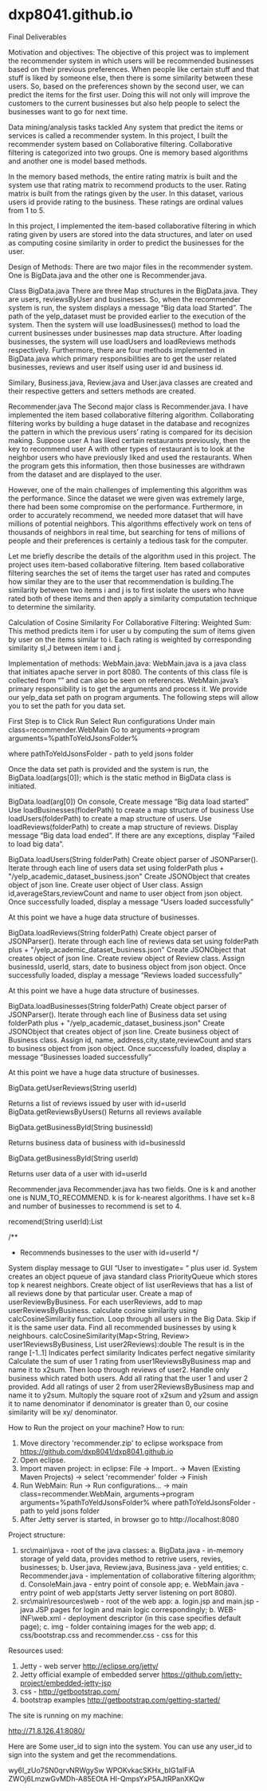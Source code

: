 # dxp8041.github.io
Final Deliverables

Motivation and objectives:
The objective of this project was to implement the recommender system in which  users will be recommended businesses based on their previous preferences. When people like certain stuff and that stuff is liked by someone else, then there is some similarity between these users. So, based on the preferences shown by the second user, we can predict the items for the first user. Doing this will not only will improve the customers to the current businesses but also help people to select the businesses  want to go for next time.

Data mining/analysis tasks tackled
Any system that predict the items or services is called a recommender system. In this project, I built the recommender system based on Collaborative filtering. Collaborative filtering is categorized into two groups. One is memory based algorithms and another one is model based methods.

In the memory based methods, the entire rating matrix is built and the system use that rating matrix to recommend products to the user. Rating matrix is built from the ratings given by the user. In this dataset, various users id provide rating to the business. These ratings are ordinal values from 1 to 5. 

In this project, I implemented the item-based collaborative filtering in which rating given by users are stored into the data structures, and later on used as computing cosine similarity in order to predict the businesses for the user. 

Design of Methods:
There are two major files in the recommender system. One is BigData.java and the other one is Recommender.java.

Class BigData.java
There are three Map structures in the BigData.java. They are users, reviewsByUser and businesses. So, when the recommender system is run, the system displays a message “Big data load Started”. The path of the yelp_dataset must be provided earlier to the execution of the system. Then the system will use loadBusinesses() method to load the current businesses under businesses map data structure. After loading businesses, the system will use loadUsers and loadReviews methods respectively. Furthermore, there are four methods implemented in BigData.java which primary responsibilities are to get the user related businesses, reviews and user itself using user id and business id.

Similary, Business.java, Review.java and User.java classes are created and their respective getters and setters methods are created. 

Recommender.java
The Second major class is Recommender.java. I have implemented the item based  collaborative filtering algorithm. Collaborating filtering works by building a huge dataset in the database and recognizes the pattern in which the previous users’ rating is compared for its decision making. Suppose user A has liked certain restaurants previously, then the key to recommend user A with other types of restaurant is to look at the neighbor users who have previously liked and used the restaurants. When the program gets this information, then those businesses are withdrawn from the dataset and are displayed to the user. 

However, one of the main challenges of implementing this algorithm was the performance. Since the dataset we were given was extremely large, there had been some compromise on the performance. Furthermore, in order to accurately recommend, we needed more dataset that will have millions of potential neighbors. This algorithms effectively work on tens of thousands of neighbors in real time, but searching for tens of millions of people and their  preferences is certainly a tedious task for the computer. 

Let me briefly describe the details of the algorithm used in this project. The project uses item-based collaborative filtering. Item based collaborative filtering searches the set of items the target user has rated and computes how similar they are to the user that recommendation is building.The similarity between two items i and j is to first isolate the users who have rated both of these items and then apply a similarity computation technique to determine the similarity. 

Calculation of Cosine Similarity For Collaborative Filtering:
Weighted Sum:
This method predicts item i for user u by computing the sum of items given by user on the items similar to i. Each rating is weighted by corresponding similarity sI,J between item i and j.

Implementation of methods:
WebMain.java:
WebMain.java is a java class that initiates apache server in port 8080. The contents of this class file is collected from “” and can also be seen on references. WebMain.java’s primary responsibility is to get the arguments and process it. We provide our yelp_data set path on program arguments. The following steps will allow you to set the path for you data set.

First Step is to Click Run
Select Run configurations
Under main class=recommender.WebMain Go to  arguments->program
arguments=%pathToYeldJsonsFolder%


where pathToYeldJsonsFolder - path to yeld jsons folder

Once the data set path is provided and the system is run, the BigData.load(args[0]);
which is the static method in BigData class is initiated. 

BigData.load(arg[0])
On console, Create message “Big data load started”
Use loadBusinesses(floderPath) to create a map structure of business
Use loadUsers(folderPath) to create a map structure of users.
Use loadReviews(folderPath) to create a map structure of reviews.
Display message “Big data load ended”.
If there are any exceptions, display “Failed to load big data”.

BigData.loadUsers(String folderPath)
Create object parser of JSONParser().
Iterate through each line of users data set using folderPath plus + "/yelp_academic_dataset_business.json"
Create JSONObject that creates object of json line.
Create user object of User class.
Assign id,averageStars,reviewCount and name to user object from json object.
Once successfully loaded, display a message “Users  loaded successfully”

At this point we have a huge data structure of businesses.


BigData.loadReviews(String folderPath)
Create object parser of JSONParser().
Iterate through each line of reviews data set using folderPath plus + "/yelp_academic_dataset_business.json"
Create JSONObject that creates object of json line.
Create review object of Review class.
Assign businessId, userId, stars, date to business object from json object.
Once successfully loaded, display a message “Reviews loaded successfully”

At this point we have a huge data structure of businesses.


BigData.loadBusinesses(String folderPath)
Create object parser of JSONParser().
Iterate through each line of Business data set using folderPath plus + "/yelp_academic_dataset_business.json"
Create JSONObject that creates object of json line.
Create business object of Business class.
Assign id, name, address,city,state,reviewCount and stars to business object from json object.
Once successfully loaded, display a message “Businesses loaded successfully”

At this point we have a huge data structure of businesses.



BigData.getUserReviews(String userId)

 Returns a list of reviews issued by user with id=userId
  BigData.getReviewsByUsers()
Returns all reviews available

BigData.getBusinessById(String businessId)
   
   Returns business data of business with id=businessId
   
  
BigData.getBusinessById(String userId)
  
   Returns user data of a user with id=userId
   

Recommender.java
Recommender.java has two fields. One is k and another one is NUM_TO_RECOMMEND. k is for k-nearest algorithms. I have set k=8 and number of businesses to recommend is set to 4.

recomend(String userId):List<Business>

/**
   * Recommends businesses to the user with id=userId
   */

System display message to GUI “User to investigate= “ plus user id.
System creates an object  pqueue of java standard class PriorityQueue which stores top k nearest neighbors.
Create object of list userReviews that has a list of all reviews done by that particular user.
Create a map of userReviewByBusiness.
For each userReviews, add to map userReviewsByBusiness.
calculate cosine similarity using calcCosineSimilarity function.
Loop through all users in the Big Data.
Skip if it is the same user data.
Find all recommended businesses by using k neighbours.
calcCosineSimilarity(Map<String, Review> user1ReviewsByBusiness, List<Review> user2Reviews):double
The result is in the range [-1..1]
Indicates perfect similarity
Indicates perfect negative similarity
Calculate the sum of user 1 rating from user1ReviewsByBusiness map and name it to x2sum.
Then loop through reviews of user2.
Handle only business which rated both users.
Add all rating that the user 1 and user 2 provided.
Add all ratings of user 2 from user2ReviewsByBusiness map and name it to y2sum.
Multoply the square root of x2sum and y2sum and assign it to name denominator
if denominator is greater than 0, our cosine similarity will be xy/ denominator.


How to Run the project on your machine?
How to run:
1. Move directory 'recommender.zip' to eclipse workspace from https://github.com/dxp8041/dxp8041.github.io 
2. Open eclipse.
3. Import maven project: in eclipse: File -> Import.. -> Maven (Existing Maven Projects) -> select 'recommender' folder -> Finish
4. Run WebMain: Run -> Run configurations... -> main class=recommender.WebMain, arguments->program arguments=%pathToYeldJsonsFolder%
where pathToYeldJsonsFolder - path to yeld jsons folder
5. After Jetty server is started, in browser go to http://localhost:8080

Project structure:
1. src\main\java - root of the java classes:
   a. BigData.java - in-memory storage of yeld data, provides method to retrive users, revies, businesses;
   b. User.java, Review.java, Business.java - yeld entities;
   c. Recommender.java - implementation of collaborative filtering algorithm;
   d. ConsoleMain.java - entry point of console app;
   e. WebMain.java - entry point of web app(starts Jetty server listening on port 8080).
2. src\main\resources\web - root of the web app:
   a. login.jsp and main.jsp - java JSP pages for login and main logic correspondingly;
   b. WEB-INF\web.xml - deployment descriptor (in this case specifies default page);
   c. img - folder containing images for the web app;
   d. css/bootstrap.css and recommender.css - css for this 



Resources used:
1. Jetty - web server http://eclipse.org/jetty/
2. Jetty official example of embedded server https://github.com/jetty-project/embedded-jetty-jsp
3. css - http://getbootstrap.com/
4. bootstrap examples http://getbootstrap.com/getting-started/ 


The site is running on my machine:

http://71.8.126.41:8080/



Here are Some user_id to sign into the system. You can use any user_id to sign into the system and get the recommendations.

wy6l_zUo7SN0qrvNRWgySw 
WPOKvkacSKHx_bIG1alFiA
ZWOj6LmzwGvMDh-A85EOtA
HI-QmpsYxP5AJtRPanXKQw


